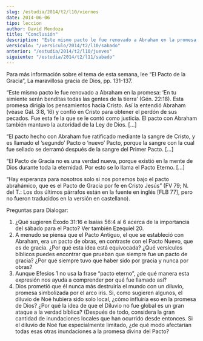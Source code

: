 ```yaml
---
slug: /estudia/2014/t2/l10/viernes
date: 2014-06-06
tipo: leccion
author: David Mendoza
title: "Conclusión"
description: "Este mismo pacto le fue renovado a Abraham en la promesa: ‘En tu simiente serán benditas todas las gentes de la tierra’ (Gén. 22:18). Esta promesa dirigía los pensamientos hacia Cristo. Así la entendió Abraham (véase Gál. 3:8, 16) y confió en Cristo para obtener el perdón de sus pecados. Fue esta fe la que se le contó como justicia. El pacto con Abraham también mantuvo la..."
versiculo: "/versiculo/2014/t2/l10/sabado"
anterior: "/estudia/2014/t2/l10/jueves"
siguiente: "/estudia/2014/t2/l11/sabado"
---
```


Para más información sobre el tema de esta semana, lee “El Pacto de la Gracia”, La maravillosa gracia de Dios, pp. 131-137.

“Este mismo pacto le fue renovado a Abraham en la promesa: ‘En tu simiente serán benditas todas las gentes de la tierra’ (Gén. 22:18). Esta promesa dirigía los pensamientos hacia Cristo. Así la entendió Abraham (véase Gál. 3:8, 16) y confió en Cristo para obtener el perdón de sus pecados. Fue esta fe la que se le contó como justicia. El pacto con Abraham también mantuvo la autoridad de la Ley de Dios. [...]

“El pacto hecho con Abraham fue ratificado mediante la sangre de Cristo, y es llamado el ‘segundo’ Pacto o ‘nuevo’ Pacto, porque la sangre con la cual fue sellado se derramó después de la sangre del Primer Pacto. [...]

“El Pacto de Gracia no es una verdad nueva, porque existió en la mente de Dios durante toda la eternidad. Por esto se lo llama el Pacto Eterno. [...]

“Hay esperanza para nosotros solo si nos ponemos bajo el pacto abrahámico, que es el Pacto de Gracia por fe en Cristo Jesús” (FV 79; N. del T.: Los dos últimos párrafos están en la fuente en inglés [FLB 77], pero no fueron traducidos en la versión en castellano).

Preguntas para Dialogar:

1. ¿Qué sugieren Éxodo 31:16 e Isaías 56:4 al 6 acerca de la importancia del sábado para el Pacto? Ver también Ezequiel 20.
2. A menudo se piensa que el Pacto Antiguo, el que se estableció con Abraham, era un pacto de obras, en contraste con el Pacto Nuevo, que es de gracia. ¿Por qué esta idea está equivocada? ¿Qué versículos bíblicos puedes encontrar que prueban que siempre fue un pacto de gracia? ¿Por qué siempre tuvo que haber sido por gracia y nunca por obras?
3. Aunque Efesios 1 no usa la frase “pacto eterno”, ¿de qué manera esta expresión nos ayuda a comprender por qué fue llamado así?
4. Dios prometió que él nunca más destruiría el mundo con un diluvio, promesa simbolizada por el arco iris. Si, como sugieren algunos, el diluvio de Noé hubiera sido solo local, ¿cómo influiría eso en la promesa de Dios? ¿Por qué la idea de que el Diluvio no fue global es un gran ataque a la verdad bíblica? (Después de todo, considera la gran cantidad de inundaciones locales que han ocurrido desde entonces. Si el diluvio de Noé fue especialmente limitado, ¿de qué modo afectarían todas esas otras inundaciones a la promesa divina del Pacto?
